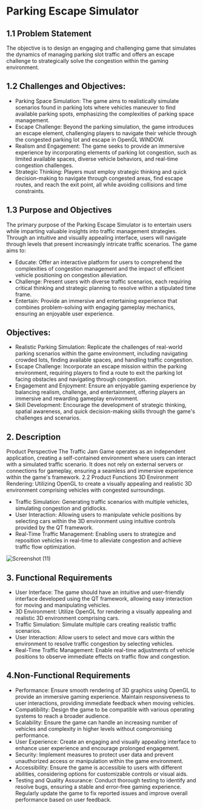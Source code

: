 # Parking Escape Simulator
## 1.1  Problem Statement
The objective is to design an engaging and challenging game that simulates the dynamics of managing parking slot traffic and offers an escape challenge to strategically solve the congestion within the gaming environment.
## 1.2 Challenges and Objectives:
+ Parking Space Simulation: The game aims to realistically simulate scenarios found in parking lots where vehicles maneuver to find available parking spots, emphasizing the complexities of parking space management.
+ Escape Challenge: Beyond the parking simulation, the game introduces an escape element, challenging players to navigate their vehicle through the congested parking lot and escape in OpenGL WINDOW.
+ Realism and Engagement: The game seeks to provide an immersive experience by incorporating elements of parking lot congestion, such as limited available spaces, diverse vehicle behaviors, and real-time congestion challenges.
+ Strategic Thinking: Players must employ strategic thinking and quick decision-making to navigate through congested areas, find escape routes, and reach the exit point, all while avoiding collisions and time constraints.

## 1.3 Purpose and Objectives
The primary purpose of the Parking Escape Simulator is to entertain users while imparting valuable insights into traffic management strategies. Through an intuitive and visually appealing interface, users will navigate through levels that present increasingly intricate traffic scenarios. The game aims to:
+ Educate: Offer an interactive platform for users to comprehend the complexities of congestion management and the impact of efficient vehicle positioning on congestion alleviation.
+ Challenge: Present users with diverse traffic scenarios, each requiring critical thinking and strategic planning to resolve within a stipulated time frame.
+ Entertain: Provide an immersive and entertaining experience that combines problem-solving with engaging gameplay mechanics, ensuring an enjoyable user experience.
## Objectives:
+ Realistic Parking Simulation: Replicate the challenges of real-world parking scenarios within the game environment, including navigating crowded lots, finding available spaces, and handling traffic congestion.
+ Escape Challenge: Incorporate an escape mission within the parking environment, requiring players to find a route to exit the parking lot  facing obstacles and navigating through congestion.
+ Engagement and Enjoyment: Ensure an enjoyable gaming experience by balancing realism, challenge, and entertainment, offering players an immersive and rewarding gameplay environment.
+ Skill Development: Encourage the development of strategic thinking, spatial awareness, and quick decision-making skills through the game's challenges and scenarios.




## 2. Description
Product Perspective
The Traffic Jam Game operates as an independent application, creating a self-contained environment where users can interact with a simulated traffic scenario. It does not rely on external servers or connections for gameplay, ensuring a seamless and immersive experience within the game's framework.
2.2 Product Functions
3D Environment Rendering: Utilizing OpenGL to create a visually appealing and realistic 3D environment comprising vehicles with congested surroundings.
+ Traffic Simulation: Generating traffic scenarios with multiple vehicles, simulating congestion and gridlocks.
+ User Interaction: Allowing users to manipulate vehicle positions by selecting cars within the 3D environment using intuitive controls provided by the QT framework.
+ Real-Time Traffic Management: Enabling users to strategize and reposition vehicles in real-time to alleviate congestion and achieve traffic flow optimization.         

![Screenshot (11)](https://github.com/shwetacctech/ProjectParkingEscape/assets/149310316/c8b0df66-039e-4fb2-9de5-e2f447c1b48d)

## 3. Functional Requirements
+ User Interface:
The game should have an intuitive and user-friendly interface developed using the QT framework, allowing easy interaction for moving and manipulating vehicles.
+ 3D Environment:
Utilize OpenGL for rendering a visually appealing and realistic 3D environment comprising cars.
+ Traffic Simulation:
Simulate multiple cars creating realistic traffic scenarios.
+ User Interaction:
Allow users to select and move cars within the environment to resolve traffic congestion by selecting vehicles.
+ Real-Time Traffic Management:
Enable real-time adjustments of vehicle positions to observe immediate effects on traffic flow and congestion.

## 4.Non-Functional Requirements
+ Performance:
Ensure smooth rendering of 3D graphics using OpenGL to provide an immersive gaming experience.
Maintain responsiveness to user interactions, providing immediate feedback when moving vehicles.
+ Compatibility:
Design the game to be compatible with various operating systems to reach a broader audience.
+ Scalability:
Ensure the game can handle an increasing number of vehicles and complexity in higher levels without compromising performance.
+ User Experience:
Create an engaging and visually appealing interface to enhance user experience and encourage prolonged engagement.
+ Security:
Implement measures to protect user data and prevent unauthorized access or manipulation within the game environment.
+ Accessibility:
Ensure the game is accessible to users with different abilities, considering options for customizable controls or visual aids.
+ Testing and Quality Assurance:
Conduct thorough testing to identify and resolve bugs, ensuring a stable and error-free gaming experience.
Regularly update the game to fix reported issues and improve overall performance based on user feedback.
